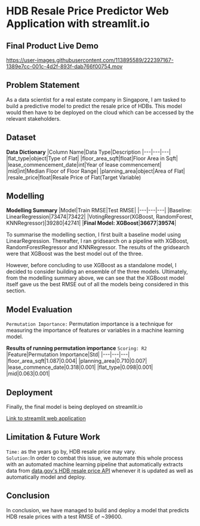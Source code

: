 # HDB Resale Price Predictor Web Application with streamlit.io

## Final Product Live Demo 
https://user-images.githubusercontent.com/113895589/222397167-1389e7cc-001c-4d2f-893f-dab766f00754.mov


## Problem Statement
As a data scientist for a real estate company in Singapore, I am tasked to build a predictive model to predict the resale price of HDBs. This model would then have to be deployed on the cloud which can be accessed by the relevant stakeholders.

## Dataset
**Data Dictionary**
|Column Name|Data Type|Description
|---|---|---|
|flat_type|object|Type of Flat|
|floor_area_sqft|float|Floor Area in Sqft|
|lease_commencement_date|int|Year of lease commencement|
|mid|int|Median Floor of Floor Range|
|planning_area|object|Area of Flat|
|resale_price|float|Resale Price of Flat(Target Variable)

## Modelling
**Modelling Summary**
|Model|Train RMSE|Test RMSE|
|---|---|---|
|Baseline: LinearRegression|73474|73422|
|VotingRegressor(XGBoost, RandomForest, KNNRegressor)|39280|42741|
|**Final Model: XGBoost**|**36677**|**39574**|

To summarise the modelling section, I first built a baseline model using LinearRegression. Thereafter, I ran gridsearch on a pipeline with XGBoost, RandomForestRegressor and KNNRegressor. The results of the gridsearch were that XGBoost was the best model out of the three. 

However, before concluding to use XGBoost as a standalone model, I decided to consider building an ensemble of the three models. Ultimately, from the modelling summary above, we can see that the XGBoost model itself gave us the best RMSE out of all the models being considered in this section.

## Model Evaluation
`Permutation Importance:` Permutation importance is a technique for measuring the importance of features or variables in a machine learning model.

**Results of running permutation importance**
`Scoring: R2`
|Feature|Permutation Importance|Std|
|---|---|---|
|floor_area_sqft|1.087|0.004|
|planning_area|0.710|0.007|
|lease_commence_date|0.318|0.001|
|flat_type|0.098|0.001|
|mid|0.063|0.001|

## Deployment
Finally, the final model is being deployed on streamlit.io

[Link to  streamlit web application](https://tmj1432-hdb-resale-price-predictor-application-app-5kd0gz.streamlit.app/)

## Limitation & Future Work
`Time:` as the years go by, HDB resale price may vary. <br>`Solution:`In order to combat this issue, we automate this whole process with an automated machine learning pipeline that automatically extracts data from [data.gov's HDB resale price API](https://data.gov.sg/dataset/resale-flat-prices) whenever it is updated as well as automatically model and deploy. 

## Conclusion
In conclusion, we have managed to build and deploy a model that predicts HDB resale prices with a test RMSE of ~39600.
